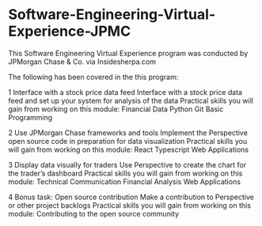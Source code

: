 # Software-Engineering-Virtual-Experience-JPMC
This Software Engineering Virtual Experience program was conducted by JPMorgan Chase &amp; Co. via  Insidesherpa.com

The following has been covered in the this program:

1
Interface with a stock price data feed
Interface with a stock price data feed and set up your system for analysis of the data
Practical skills you will gain from working on this module:
Financial Data Python Git Basic Programming

2
Use JPMorgan Chase frameworks and tools
Implement the Perspective open source code in preparation for data visualization
Practical skills you will gain from working on this module:
React Typescript Web Applications

3
Display data visually for traders
Use Perspective to create the chart for the trader’s dashboard
Practical skills you will gain from working on this module:
Technical Communication Financial Analysis Web Applications

4
Bonus task: Open source contribution
Make a contribution to Perspective or other project backlogs
Practical skills you will gain from working on this module:
Contributing to the open source community
